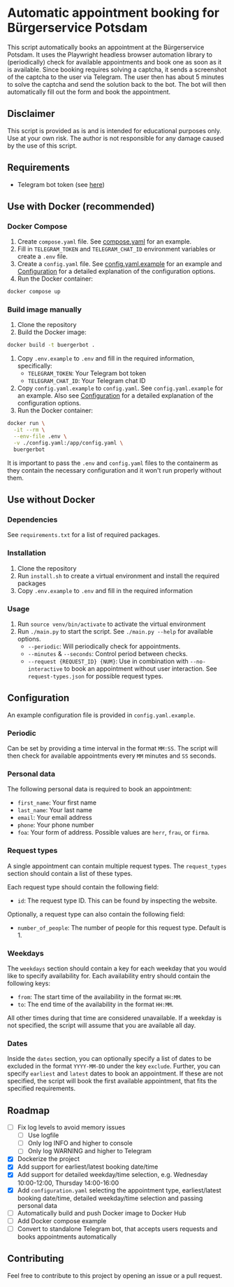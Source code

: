 # Automatic appointment booking for Bürgerservice Potsdam

This script automatically books an appointment at the Bürgerservice Potsdam. It uses the Playwright headless browser automation library to (periodically) check for available appointments and book one as soon as it is available. Since booking requires solving a captcha, it sends a screenshot of the captcha to the user via Telegram. The user then has about 5 minutes to solve the captcha and send the solution back to the bot. The bot will then automatically fill out the form and book the appointment.

## Disclaimer
This script is provided as is and is intended for educational purposes only. Use at your own risk. The author is not responsible for any damage caused by the use of this script.

## Requirements
- Telegram bot token (see [here](https://core.telegram.org/bots#6-botfather))

## Use with Docker (recommended)

### Docker Compose
1. Create `compose.yaml` file. See [compose.yaml](compose.yaml) for an example.
2. Fill in `TELEGRAM_TOKEN` and `TELEGRAM_CHAT_ID` environment variables or create a `.env` file.
3. Create a `config.yaml` file. See [config.yaml.example](config.yaml.example) for an example and [Configuration](#configuration) for a detailed explanation of the configuration options.
4. Run the Docker container:
  ```bash
  docker compose up
  ```

### Build image manually
1. Clone the repository
2. Build the Docker image:
  ```bash
  docker build -t buergerbot .
  ```
1. Copy `.env.example` to `.env` and fill in the required information, specifically:
   - `TELEGRAM_TOKEN`: Your Telegram bot token
   - `TELEGRAM_CHAT_ID`: Your Telegram chat ID
2. Copy `config.yaml.example` to `config.yaml`. See `config.yaml.example` for an example. Also see [Configuration](#configuration) for a detailed explanation of the configuration options.
3. Run the Docker container:
  ```bash
  docker run \
    -it --rm \
    --env-file .env \
    -v ./config.yaml:/app/config.yaml \
    buergerbot
  ```
  It is important to pass the `.env` and `config.yaml` files to the containerm as they contain the necessary configuration and it won't run properly without them.

## Use without Docker
### Dependencies
See `requirements.txt` for a list of required packages.

### Installation
1. Clone the repository
2. Run `install.sh` to create a virtual environment and install the required packages
3. Copy `.env.example` to `.env` and fill in the required information

### Usage
1. Run `source venv/bin/activate` to activate the virtual environment
2. Run `./main.py` to start the script. See `./main.py --help` for available options.
   - `--periodic`: Will periodically check for appointments.
   - `--minutes` & `--seconds`: Control period between checks.
   - `--request {REQUEST_ID} {NUM}`: Use in combination with `--no-interactive` to book an appointment without user interaction. See `request-types.json` for possible request types.

## Configuration
An example configuration file is provided in `config.yaml.example`.

### Periodic
Can be set by providing a time interval in the format `MM:SS`. The script will then check for available appointments every `MM` minutes and `SS` seconds.

### Personal data
The following personal data is required to book an appointment:
- `first_name`: Your first name
- `last_name`: Your last name
- `email`: Your email address
- `phone`: Your phone number
- `foa`: Your form of address. Possible values are `herr`, `frau`, or `firma`.

### Request types
A single appointment can contain multiple request types. The `request_types` section should contain a list of these types.

Each request type should contain the following field:
- `id`: The request type ID. This can be found by inspecting the website.

Optionally, a request type can also contain the following field:
- `number_of_people`: The number of people for this request type. Default is 1.

### Weekdays
The `weekdays` section should contain a key for each weekday that you would like to specify availability for. Each availability entry should contain the following keys:
- `from`: The start time of the availability in the format `HH:MM`.
- `to`: The end time of the availability in the format `HH:MM`.

All other times during that time are considered unavailable.
If a weekday is not specified, the script will assume that you are available all day.

### Dates
Inside the `dates` section, you can optionally specify a list of dates to be excluded in the format `YYYY-MM-DD` under the key `exclude`.
Further, you can specify `earliest` and `latest` dates to book an appointment. If these are not specified, the script will book the first available appointment, that fits the specified requirements.

## Roadmap
- [ ] Fix log levels to avoid memory issues
  - [ ] Use logfile
  - [ ] Only log INFO and higher to console
  - [ ] Only log WARNING and higher to Telegram
- [x] Dockerize the project
- [x] Add support for earliest/latest booking date/time
- [x] Add support for detailed weekday/time selection, e.g. Wednesday 10:00-12:00, Thursday 14:00-16:00
- [x] Add `configuration.yaml` selecting the appointment type, earliest/latest booking date/time, detailed weekday/time selection and passing personal data
- [ ] Automatically build and push Docker image to Docker Hub
- [ ] Add Docker compose example
- [ ] Convert to standalone Telegram bot, that accepts users requests and books appointments automatically

## Contributing
Feel free to contribute to this project by opening an issue or a pull request.
